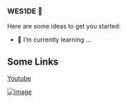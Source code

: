 ### WES1DE 👋


Here are some ideas to get you started:

- 🌱 I’m currently learning ...

## Some Links

[Youtube](youtube.com)

[![image](https://imgs.search.brave.com/eS2PneYdxPI614de3fLuBtBXFUZhrbKyvQ-lEDTF8vA/rs:fit:128:128:1/g:ce/aHR0cDovL2ltZy5m/cmVlcGlrLmNvbS9m/cmVlLWljb24vdmtf/MzE4LTEzNjQxMy5q/cGc_c2l6ZT0zMzhj/JmV4dD1qcGc)](vk.com/xanaxnotte)

